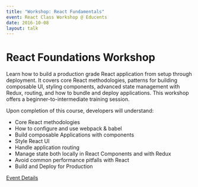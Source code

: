 ```yaml
---
title: "Workshop: React Fundamentals"
event: React Class Workshop @ Educents
date: 2016-10-08
layout: talk
---
```


# React Foundations Workshop

Learn how to build a production grade React application from setup through deployment.
It covers core React methodologies, patterns for building composable UI, styling components, advanced state management with Redux, routing, and how to bundle and deploy applications.
This workshop offers a beginner-to-intermediate training session.

Upon completion of this course, developers will understand:

- Core React methodologies
- How to configure and use webpack & babel
- Build composable Applications with components
- Style React UI
- Handle application routing
- Manage state both locally in React Components and with Redux
- Avoid common performance pitfalls with React
- Build and Deploy for Production


[Event Details](https://www.eventbrite.com/e/react-js-foundation-hands-on-workshop-tickets-27743432353)
